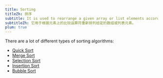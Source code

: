 ```yaml
---
title: Sorting
titleZh: 排序
subtitle: It is used to rearrange a given array or list elements according to a comparison operator on the elements.
subtitleZh: 它用于根据元素上的比较运算符重新排列给定的数组或列表元素。
plum: true
---
```


<SubNav module="algorithms" />

There are a lot of different types of sorting algorithms:

* [Quick Sort](/design/quick-sort)
* [Merge Sort](/design/merge-sort)
* [Selection Sort](/design/slection-sort)
* [Insertion Sort](/design/insertion-sort)
* [Bubble Sort](/design/bubble-sort)

<ListQuestions module="algorithms" tag="sort" />
